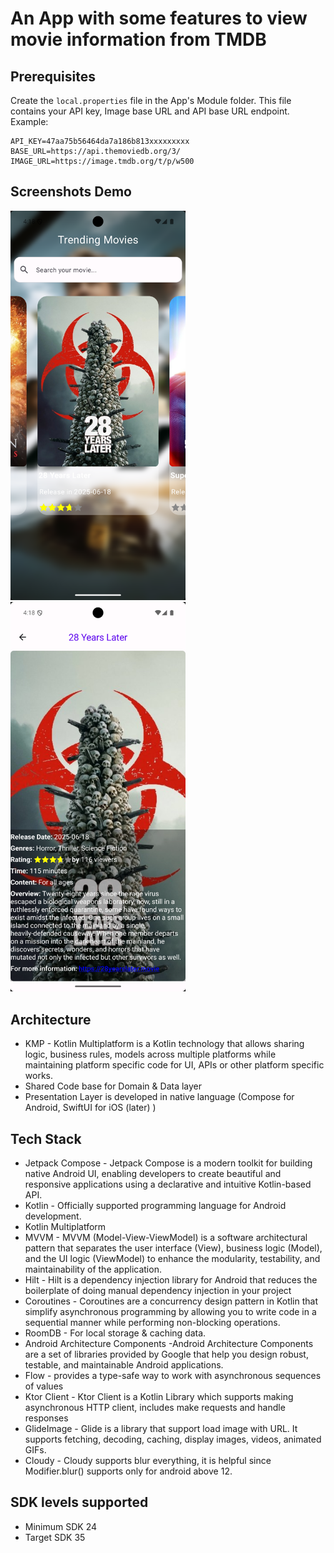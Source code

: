 # An App with some features to view movie information from TMDB
## Prerequisites
Create the `local.properties` file in the App's Module folder. This file contains your API key, Image base URL and API base URL endpoint. Example:
```
API_KEY=47aa75b56464da7a186b813xxxxxxxxx
BASE_URL=https://api.themoviedb.org/3/
IMAGE_URL=https://image.tmdb.org/t/p/w500
```
## Screenshots Demo
<img src="https://github.com/NgThanhHai/TrendingMovies/blob/main/Screenshot_20250622_161830.png" width="280" /> <img src="https://github.com/NgThanhHai/TrendingMovies/blob/main/Screenshot_20250622_161842.png" width="280" />

## Architecture
- KMP - Kotlin Multiplatform is a Kotlin technology that allows sharing logic, business rules, models across multiple platforms while maintaining platform specific code for UI, APIs or other platform specific works.
- Shared Code base for Domain & Data layer
- Presentation Layer is developed in native language (Compose for Android, SwiftUI for iOS (later) )

## Tech Stack
- Jetpack Compose - Jetpack Compose is a modern toolkit for building native Android UI, enabling developers to create beautiful and responsive applications using a declarative and intuitive Kotlin-based API.
- Kotlin - Officially supported programming language for Android development.
- Kotlin Multiplatform
- MVVM - MVVM (Model-View-ViewModel) is a software architectural pattern that separates the user interface (View), business logic (Model), and the UI logic (ViewModel) to enhance the modularity, testability, and maintainability of the application.
- Hilt - Hilt is a dependency injection library for Android that reduces the boilerplate of doing manual dependency injection in your project
- Coroutines - Coroutines are a concurrency design pattern in Kotlin that simplify asynchronous programming by allowing you to write code in a sequential manner while performing non-blocking operations.
- RoomDB - For local storage & caching data.
- Android Architecture Components -Android Architecture Components are a set of libraries provided by Google that help you design robust, testable, and maintainable Android applications.
- Flow - provides a type-safe way to work with asynchronous sequences of values
- Ktor Client - Ktor Client is a Kotlin Library which supports making asynchronous HTTP client, includes make requests and handle responses
- GlideImage - Glide is a library that support load image with URL. It supports fetching, decoding, caching, display images, videos, animated GIFs.
- Cloudy - Cloudy supports blur everything, it is helpful since Modifier.blur() supports only for android above 12.

SDK levels supported
--------------------
- Minimum SDK 24
- Target SDK 35